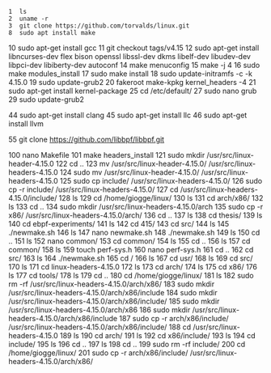     1  ls
    2  uname -r
    3  git clone https://github.com/torvalds/linux.git
    8  sudo apt install make
   10  sudo apt-get install gcc
   11  git checkout tags/v4.15
   12  sudo apt-get install libncurses-dev flex bison openssl libssl-dev dkms libelf-dev libudev-dev libpci-dev libiberty-dev autoconf
   14  make menuconfig
   15  make -j 4
   16  sudo make modules_install
   17  sudo make install
   18  sudo update-initramfs -c -k 4.15.0
   19  sudo update-grub2
   20  fakeroot make-kpkg kernel_headers -4
   21  sudo apt-get install kernel-package
   25  cd /etc/default/
   27  sudo nano grub
   29  sudo update-grub2 

   44  sudo apt-get install clang
   45  sudo apt-get install llc
   46  sudo apt-get install llvm

   55  git clone https://github.com/libbpf/libbpf.git

  100  nano Makefile 
  101  make headers_install
  121  sudo mkdir /usr/src/linux-header-4.15.0
  122  cd ..
  123  mv /usr/src/linux-header-4.15.0/ /usr/src/linux-headers-4.15.0
  124  sudo mv /usr/src/linux-header-4.15.0/ /usr/src/linux-headers-4.15.0
  125  sudo cp include/ /usr/src/linux-headers-4.15.0/
  126  sudo cp -r include/ /usr/src/linux-headers-4.15.0/
  127  cd /usr/src/linux-headers-4.15.0/include/
  128  ls
  129  cd /home/giogge/linux/
  130  ls
  131  cd arch/x86/
  132  ls
  133  cd ..
  134  sudo mkdir /usr/src/linux-headers-4.15.0/arch
  135  sudo cp -r x86/ /usr/src/linux-headers-4.15.0/arch/
  136  cd ..
  137  ls
  138  cd thesis/
  139  ls
  140  cd ebpf-experiments/
  141  ls
  142  cd 415/
  143  cd src/
  144  ls
  145  ./newmake.sh 
  146  ls
  147  nano newmake.sh 
  148  ./newmake.sh 
  149  ls
  150  cd ..
  151  ls
  152  nano common/
  153  cd common/
  154  ls
  155  cd ..
  156  ls
  157  cd common/
  158  ls
  159  touch perf-sys.h
  160  nano perf-sys.h 
  161  cd ..
  162  cd src/
  163  ls
  164  ./newmake.sh 
  165  cd /
  166  ls
  167  cd usr/
  168  ls
  169  cd src/
  170  ls
  171  cd linux-headers-4.15.0
  172  ls
  173  cd arch/
  174  ls
  175  cd x86/
  176  ls
  177  cd tools/
  178  ls
  179  cd ..
  180  cd /home/giogge/linux/
  181  ls
  182  sudo rm -rf /usr/src/linux-headers-4.15.0/arch/x86/
  183  sudo mkdir /usr/src/linux-headers-4.15.0/arch/x86/include
  184  sudo mkdir /usr/src/linux-headers-4.15.0/arch/x86/include/
  185  sudo mkdir /usr/src/linux-headers-4.15.0/arch/x86
  186  sudo mkdir /usr/src/linux-headers-4.15.0/arch/x86/include
  187  sudo cp -r arch/x86/include/ /usr/src/linux-headers-4.15.0/arch/x86/include/
  188  cd /usr/src/linux-headers-4.15.0
  189  ls
  190  cd arch/
  191  ls
  192  cd x86/include/
  193  ls
  194  cd include/
  195  ls
  196  cd ..
  197  ls
  198  cd ..
  199  sudo rm -rf include/
  200  cd /home/giogge/linux/
  201  sudo cp -r arch/x86/include/ /usr/src/linux-headers-4.15.0/arch/x86/
